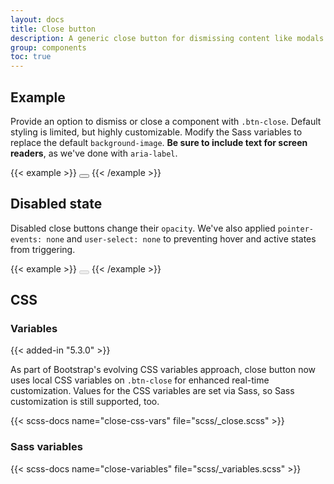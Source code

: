 ```yaml
---
layout: docs
title: Close button
description: A generic close button for dismissing content like modals and alerts.
group: components
toc: true
---
```


## Example

Provide an option to dismiss or close a component with `.btn-close`. Default styling is limited, but highly customizable. Modify the Sass variables to replace the default `background-image`. **Be sure to include text for screen readers**, as we've done with `aria-label`.

{{< example >}}
<button type="button" class="btn-close" aria-label="Close"></button>
{{< /example >}}

## Disabled state

Disabled close buttons change their `opacity`. We've also applied `pointer-events: none` and `user-select: none` to preventing hover and active states from triggering.

{{< example >}}
<button type="button" class="btn-close" disabled aria-label="Close"></button>
{{< /example >}}

## CSS

### Variables

{{< added-in "5.3.0" >}}

As part of Bootstrap's evolving CSS variables approach, close button now uses local CSS variables on `.btn-close` for enhanced real-time customization. Values for the CSS variables are set via Sass, so Sass customization is still supported, too.

{{< scss-docs name="close-css-vars" file="scss/_close.scss" >}}

### Sass variables

{{< scss-docs name="close-variables" file="scss/_variables.scss" >}}
